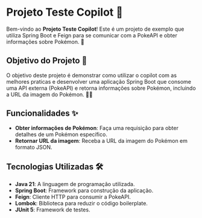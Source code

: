 # Projeto Teste Copilot 🚀

Bem-vindo ao **Projeto Teste Copilot**! Este é um projeto de exemplo que utiliza Spring Boot e Feign para se comunicar com a PokeAPI e obter informações sobre Pokémon. 🎉

## Objetivo do Projeto 🎯

O objetivo deste projeto é demonstrar como utilizar o copilot com as melhores praticas e desenvolver uma aplicação Spring Boot que consome uma API externa (PokeAPI) e retorna informações sobre Pokémon, incluindo a URL da imagem do Pokémon. 🐱‍👤

## Funcionalidades ✨

- **Obter informações de Pokémon**: Faça uma requisição para obter detalhes de um Pokémon específico.
- **Retornar URL da imagem**: Receba a URL da imagem do Pokémon em formato JSON.

## Tecnologias Utilizadas 🛠️

- **Java 21**: A linguagem de programação utilizada.
- **Spring Boot**: Framework para construção da aplicação.
- **Feign**: Cliente HTTP para consumir a PokeAPI.
- **Lombok**: Biblioteca para reduzir o código boilerplate.
- **JUnit 5**: Framework de testes.
